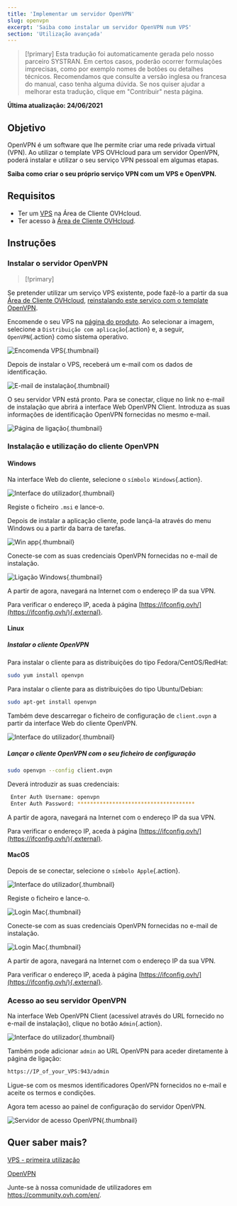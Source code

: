 ```yaml
---
title: 'Implementar um servidor OpenVPN'
slug: openvpn
excerpt: 'Saiba como instalar um servidor OpenVPN num VPS'
section: 'Utilização avançada'
---
```


> [!primary]
> Esta tradução foi automaticamente gerada pelo nosso parceiro SYSTRAN. Em certos casos, poderão ocorrer formulações imprecisas, como por exemplo nomes de botões ou detalhes técnicos. Recomendamos que consulte a versão inglesa ou francesa do manual, caso tenha alguma dúvida. Se nos quiser ajudar a melhorar esta tradução, clique em "Contribuir" nesta página.
>

**Última atualização: 24/06/2021**

## Objetivo

OpenVPN é um software que lhe permite criar uma rede privada virtual (VPN). Ao utilizar o template VPS OVHcloud para um servidor OpenVPN, poderá instalar e utilizar o seu serviço VPN pessoal em algumas etapas.

**Saiba como criar o seu próprio serviço VPN com um VPS e OpenVPN.**

## Requisitos

- Ter um [VPS](https://www.ovhcloud.com/pt/vps/) na Área de Cliente OVHcloud.
- Ter acesso à [Área de Cliente OVHcloud](https://www.ovh.com/auth/?action=gotomanager&from=https://www.ovh.pt/&ovhSubsidiary=pt).

## Instruções

### Instalar o servidor OpenVPN

> [!primary]
>
Se pretender utilizar um serviço VPS existente, pode fazê-lo a partir da sua [Área de Cliente OVHcloud](https://www.ovh.com/auth/?action=gotomanager&from=https://www.ovh.pt/&ovhSubsidiary=pt), [reinstalando este serviço com o template OpenVPN](../instalar-gerir-vps/#instalacao-ou-reinstalacao-do-vps-gama-atual).
>

Encomende o seu VPS na [página do produto](https://www.ovhcloud.com/pt/vps/). Ao selecionar a imagem, selecione a `Distribuição com aplicação`{.action} e, a seguir, `OpenVPN`{.action} como sistema operativo.

![Encomenda VPS](images/order_vps.png){.thumbnail}

Depois de instalar o VPS, receberá um e-mail com os dados de identificação.

![E-mail de instalação](images/opencredent2.png){.thumbnail}

O seu servidor VPN está pronto. Para se conectar, clique no link no e-mail de instalação que abrirá a interface Web OpenVPN Client. Introduza as suas informações de identificação OpenVPN fornecidas no mesmo e-mail.

![Página de ligação](images/login_user.png){.thumbnail}

### Instalação e utilização do cliente OpenVPN

#### Windows

Na interface Web do cliente, selecione o `símbolo Windows`{.action}.

![Interface do utilizador](images/windows_client.png){.thumbnail}

Registe o ficheiro `.msi` e lance-o.

Depois de instalar a aplicação cliente, pode lançá-la através do menu Windows ou a partir da barra de tarefas.

![Win app](images/win_launch.png){.thumbnail}

Conecte-se com as suas credenciais OpenVPN fornecidas no e-mail de instalação.

![Ligação Windows](images/win_login.png){.thumbnail}

A partir de agora, navegará na Internet com o endereço IP da sua VPN.

Para verificar o endereço IP, aceda à página [https://ifconfig.ovh/](https://ifconfig.ovh/){.external}.

#### Linux

##### **Instalar o cliente OpenVPN**

Para instalar o cliente para as distribuições do tipo Fedora/CentOS/RedHat:

```sh
sudo yum install openvpn
```

Para instalar o cliente para as distribuições do tipo Ubuntu/Debian:

```sh
sudo apt-get install openvpn
```

Também deve descarregar o ficheiro de configuração de `client.ovpn` a partir da interface Web do cliente OpenVPN.

![Interface do utilizador](images/ovpn.png){.thumbnail}

##### **Lançar o cliente OpenVPN com o seu ficheiro de configuração**

```sh
sudo openvpn --config client.ovpn
```

Deverá introduzir as suas credenciais:

```sh
 Enter Auth Username: openvpn
 Enter Auth Password: *************************************
```

A partir de agora, navegará na Internet com o endereço IP da sua VPN.

Para verificar o endereço IP, aceda à página [https://ifconfig.ovh/](https://ifconfig.ovh/){.external}.

#### MacOS

Depois de se conectar, selecione o `símbolo Apple`{.action}.

![Interface do utilizador](images/mac_client.png){.thumbnail}

Registe o ficheiro e lance-o.

![Login Mac](images/login_screen_mac.png){.thumbnail}

Conecte-se com as suas credenciais OpenVPN fornecidas no e-mail de instalação.

![Login Mac](images/connection_openvpn_mac.png){.thumbnail}

A partir de agora, navegará na Internet com o endereço IP da sua VPN.

Para verificar o endereço IP, aceda à página [https://ifconfig.ovh/](https://ifconfig.ovh/){.external}.

### Acesso ao seu servidor OpenVPN

Na interface Web OpenVPN Client (acessível através do URL fornecido no e-mail de instalação), clique no botão `Admin`{.action}.

![Interface do utilizador](images/admin_button.png){.thumbnail}

Também pode adicionar `admin` ao URL OpenVPN para aceder diretamente à página de ligação:

```sh
https://IP_of_your_VPS:943/admin
```

Ligue-se com os mesmos identificadores OpenVPN fornecidos no e-mail e aceite os termos e condições.

Agora tem acesso ao painel de configuração do servidor OpenVPN.

![Servidor de acesso OpenVPN](images/admin_access.png){.thumbnail}

## Quer saber mais?

[VPS - primeira utilização](../instalar-gerir-vps/)

[OpenVPN](https://openvpn.net/)

Junte-se à nossa comunidade de utilizadores em <https://community.ovh.com/en/>.
